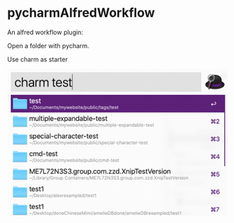 # pycharmAlfredWorkflow

An alfred workflow plugin:

Open a folder with pycharm.

Use charm as starter

![](img/README/2021-02-16-20-14-11.png)

